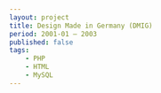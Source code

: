 ```yaml
---
layout: project
title: Design Made in Germany (DMIG)
period: 2001-01 – 2003
published: false
tags:
    - PHP
    - HTML
    - MySQL
---
```

